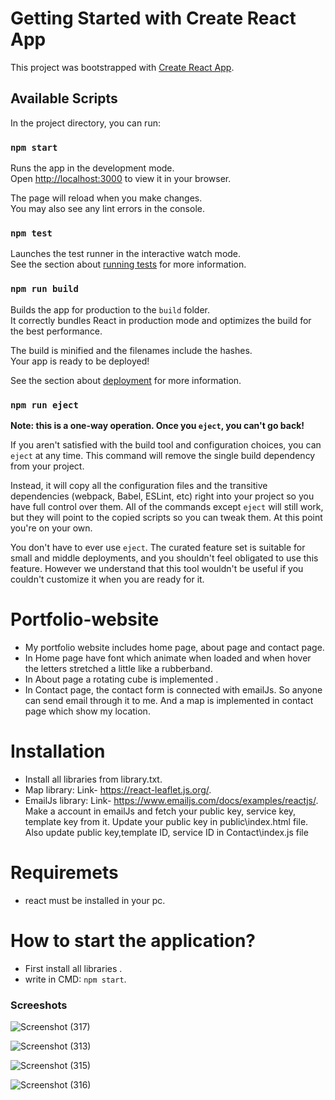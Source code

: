 # Getting Started with Create React App

This project was bootstrapped with [Create React App](https://github.com/facebook/create-react-app).

## Available Scripts

In the project directory, you can run:

### `npm start`

Runs the app in the development mode.\
Open [http://localhost:3000](http://localhost:3000) to view it in your browser.

The page will reload when you make changes.\
You may also see any lint errors in the console.

### `npm test`

Launches the test runner in the interactive watch mode.\
See the section about [running tests](https://facebook.github.io/create-react-app/docs/running-tests) for more information.

### `npm run build`

Builds the app for production to the `build` folder.\
It correctly bundles React in production mode and optimizes the build for the best performance.

The build is minified and the filenames include the hashes.\
Your app is ready to be deployed!

See the section about [deployment](https://facebook.github.io/create-react-app/docs/deployment) for more information.

### `npm run eject`

**Note: this is a one-way operation. Once you `eject`, you can't go back!**

If you aren't satisfied with the build tool and configuration choices, you can `eject` at any time. This command will remove the single build dependency from your project.

Instead, it will copy all the configuration files and the transitive dependencies (webpack, Babel, ESLint, etc) right into your project so you have full control over them. All of the commands except `eject` will still work, but they will point to the copied scripts so you can tweak them. At this point you're on your own.

You don't have to ever use `eject`. The curated feature set is suitable for small and middle deployments, and you shouldn't feel obligated to use this feature. However we understand that this tool wouldn't be useful if you couldn't customize it when you are ready for it.


# Portfolio-website
* My portfolio website includes home page, about page and contact page.
* In Home page have font which animate when loaded and when hover the letters stretched a little like a rubberband.
* In About page a rotating cube is implemented .
* In Contact page, the contact form is connected with emailJs. So anyone can send email through it to me.
    And a map is implemented in contact page which show my location.

# Installation
* Install all libraries from library.txt.
* Map library: Link- https://react-leaflet.js.org/.
* EmailJs library: Link- https://www.emailjs.com/docs/examples/reactjs/.
  Make a account in emailJs and fetch your public key, service key, template key from it.
  Update your public key in public\index.html file.
  Also update public key,template ID, service ID in Contact\index.js file 

# Requiremets
* react must be installed in your pc.

# How to start the application?
* First install all libraries .
* write in CMD: `npm start`.

### Screeshots

![Screenshot (317)](https://github.com/SnehashisDasgupta/Portfolio-website/assets/78195442/96b55bbe-f658-4ba9-a070-d8afba70c64c)

![Screenshot (313)](https://github.com/SnehashisDasgupta/Portfolio-website/assets/78195442/6af7cafb-0bfa-440f-af69-456da686892c)

![Screenshot (315)](https://github.com/SnehashisDasgupta/Portfolio-website/assets/78195442/e02c08c5-bbcf-4789-be30-19eb6deafb00)

![Screenshot (316)](https://github.com/SnehashisDasgupta/Portfolio-website/assets/78195442/8f2a2403-dc9f-493d-a6fe-6fbd17a96b97)


